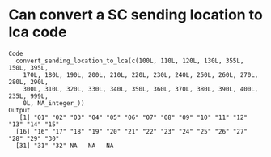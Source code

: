 # Can convert a SC sending location to lca code

    Code
      convert_sending_location_to_lca(c(100L, 110L, 120L, 130L, 355L, 150L, 395L,
        170L, 180L, 190L, 200L, 210L, 220L, 230L, 240L, 250L, 260L, 270L, 280L, 290L,
        300L, 310L, 320L, 330L, 340L, 350L, 360L, 370L, 380L, 390L, 400L, 235L, 999L,
        0L, NA_integer_))
    Output
       [1] "01" "02" "03" "04" "05" "06" "07" "08" "09" "10" "11" "12" "13" "14" "15"
      [16] "16" "17" "18" "19" "20" "21" "22" "23" "24" "25" "26" "27" "28" "29" "30"
      [31] "31" "32" NA   NA   NA  

